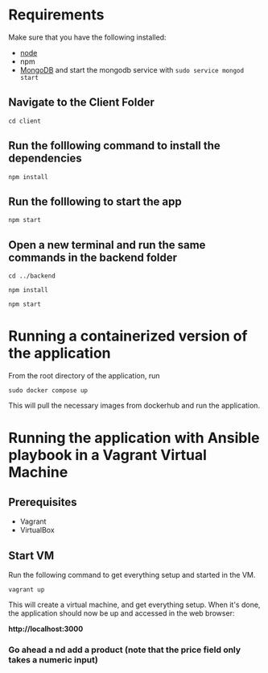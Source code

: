 # Requirements
Make sure that you have the following installed:
- [node](https://www.digitalocean.com/community/tutorials/how-to-install-node-js-on-ubuntu-18-04) 
- npm 
- [MongoDB](https://docs.mongodb.com/manual/tutorial/install-mongodb-on-ubuntu/) and start the mongodb service with `sudo service mongod start`

## Navigate to the Client Folder 
 `cd client`

## Run the folllowing command to install the dependencies 
 `npm install`

## Run the folllowing to start the app
 `npm start`

## Open a new terminal and run the same commands in the backend folder
 `cd ../backend`

 `npm install`

 `npm start`

 # Running a containerized version of the application
 From the root directory of the application, run
 
 `sudo docker compose up`
 
 This will pull the necessary images from dockerhub and run the application.


 # Running the application with Ansible playbook in a Vagrant Virtual Machine
 ## Prerequisites
 - Vagrant
 - VirtualBox

 ## Start VM
 Run the following command to get everything setup and started in the VM.
 
 `vagrant up`

 This will create a virtual machine, and get everything setup. When it's done, the application should now be up and accessed in the web browser:
 
 **http://localhost:3000**
 <br/>
 
 
 
### Go ahead a nd add a product (note that the price field only takes a numeric input)
